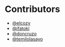 # Contributors
-  [@elcozy](https://github.com/elcozy)
-  [@ifatoki](https://github.com/ifatoki)
-  [@doncruzo](https://github.com/doncruzo)
-  [@temilolasayo](https://github.com/temilolasayo)
